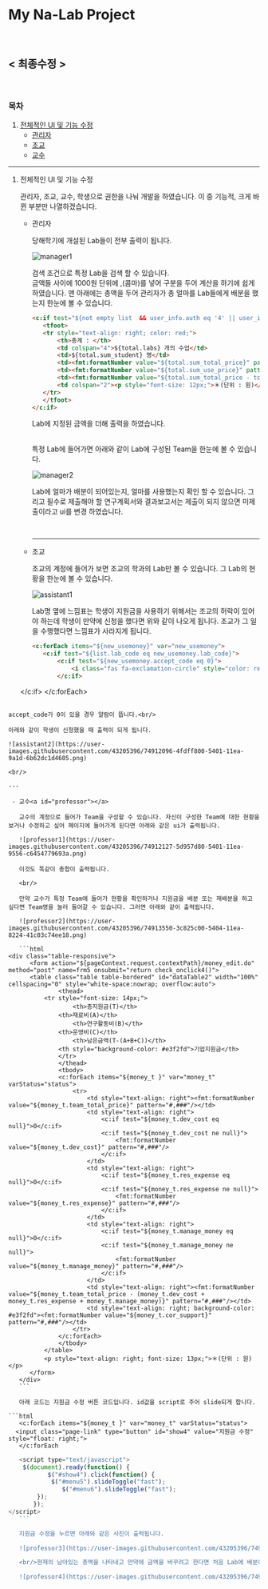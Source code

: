 # My Na-Lab Project

<br/>

## < 최종수정 >

<br/>

### 목차

1. [전체적인 UI 및 기능 수정](#uiedit)
   - [관리자](#manager)
   - [조교](#assistant)
   - [교수](#professor)

----

1. 전체적인 UI 및 기능 수정<a id="uiedit"></a>

   관리자, 조교, 교수, 학생으로 권한을 나눠 개발을 하였습니다. 이 중 기능적, 크게 바뀐 부분만 나열하겠습니다.

   - 관리자<a id="manager"></a>

     당해학기에 개설된 Lab들이 전부 출력이 됩니다.

     ![manager1](https://user-images.githubusercontent.com/43205396/74912058-3e96eb80-5401-11ea-81c3-aeabed18ce51.png)

     검색 조건으로 특정 Lab을 검색 할 수 있습니다.<br/>금액들 사이에 1000원 단위에 ,(콤마)를 넣어 구분을 두어 계산을 하기에 쉽게 하였습니다. 맨 아래에는 총액을 두어 관리자가 총 얼마를 Lab들에게 배분을 했는지 한눈에 볼 수 있습니다.
   
     ```html
     <c:if test="${not empty list  && user_info.auth eq '4' || user_info.auth eq '5'}">
     	<tfoot>
     	<tr style="text-align: right; color: red;">
     		<th>총계 : </th>
     		<td colspan="4">${total.labs} 개의 수업</td>
     		<td>${total.sum_student} 명</td>
     		<td><fmt:formatNumber value="${total.sum_total_price}" pattern="#,###"/> 원</td>
     		<td><fmt:formatNumber value="${total.sum_use_price}" pattern="#,###"/> 원</td>
     		<td><fmt:formatNumber value="${total.sum_total_price - total.sum_use_price}" pattern="#,###"/> 원</td>
     		<td colspan="2"><p style="font-size: 12px;">＊(단위 : 원)</p></td>
     	</tr>
     	</tfoot>
     </c:if>
     ```
   
     Lab에 지정된 금액을 더해 출력을 하였습니다.
   
     <br/>특정 Lab에 들어가면 아래와 같이 Lab에 구성된 Team을 한눈에 볼 수 있습니다.
   
     ![manager2](https://user-images.githubusercontent.com/43205396/74912080-45256300-5401-11ea-92eb-df8f3b10bfa5.png)
   
     Lab에 얼마가 배분이 되어있는지, 얼마를 사용했는지 확인 할 수 있습니다. 그리고 필수로 제출해야 할 연구계획서와 결과보고서는 제출이 되지 않으면 미제출이라고 ui를 변경 하였습니다.

     <br/>

     ---
   
   - 조교<a id="assistant"></a>
   
     조교의 계정에 들어가 보면 조교의 학과의 Lab만 볼 수 있습니다. 그 Lab의 현황을 한눈에 볼 수 있습니다.
   
     ![assistant1](https://user-images.githubusercontent.com/43205396/74912114-579f9c80-5401-11ea-9e70-1c8b48c0d837.png)
   
     Lab명 옆에 느낌표는 학생이 지원금을 사용하기 위해서는 조교의 허락이 있어야 하는데 학생이 만약에 신청을 했다면 위와 같이 나오게 됩니다. 조교가 그 일을 수행했다면 느낌표가 사라지게 됩니다.<br/>
   
     ```html
     <c:forEach items="${new_usemoney}" var="new_usemoney">
     	<c:if test="${list.lab_code eq new_usemoney.lab_code}">
     		<c:if test="${new_usemoney.accept_code eq 0}">
     			<i class="fas fa-exclamation-circle" style="color: red;"></i>
     		</c:if>
  	</c:if>
     </c:forEach>
  ```
   
  accept_code가 0이 있을 경우 알람이 뜹니다.<br/>
   
  아래와 같이 학생이 신청했을 때 출력이 되게 됩니다.
   
  ![assistant2](https://user-images.githubusercontent.com/43205396/74912096-4fdff800-5401-11ea-9a1d-6b62dc1d4605.png)
   
  <br/>
   
  ---
   
   - 교수<a id="professor"></a>
   
     교수의 계정으로 들어가 Team을 구성할 수 있습니다. 자신이 구성한 Team에 대한 현황을 보거나 수정하고 싶어 페이지에 들어가게 된다면 아래와 같은 ui가 출력됩니다.
   
     ![professor1](https://user-images.githubusercontent.com/43205396/74912127-5d957d80-5401-11ea-9556-c6454779693a.png)
   
     이것도 똑같이 총합이 출력됩니다.
   
     <br/>
   
     만약 교수가 특정 Team에 들어가 현황을 확인하거나 지원금을 배분 또는 재배분을 하고 싶다면 Team명을 눌러 들어갈 수 있습니다. 그러면 아래와 같이 출력됩니다.
   
     ![professor2](https://user-images.githubusercontent.com/43205396/74913550-3c825c00-5404-11ea-8224-41c03c74ee18.png)
   
     ```html
  <div class="table-responsive">
     	<form action="${pageContext.request.contextPath}/money_edit.do" method="post" name=frm5 onsubmit="return check_onclick4()">
  		<table class="table table-bordered" id="dataTable2" width="100%" cellspacing="0" style="white-space:nowrap; overflow:auto">
     			<thead>
  			<tr style="font-size: 14px;">
     				<th>총지원금(T)</th>
  				<th>재료비(A)</th>
     				<th>연구활동비(B)</th>
  				<th>운영비(C)</th>
     				<th>남은금액(T-(A+B+C))</th>
  				<th style="background-color: #e3f2fd">기업지원금</th>
     			</tr>
     			</thead>
     			<tbody>
     			<c:forEach items="${money_t }" var="money_t" varStatus="status">
     				<tr>
     					<td style="text-align: right"><fmt:formatNumber value="${money_t.team_total_price}" pattern="#,###"/></td>
     					<td style="text-align: right">
     						<c:if test="${money_t.dev_cost eq null}">0</c:if>
     						<c:if test="${money_t.dev_cost ne null}">
     							<fmt:formatNumber value="${money_t.dev_cost}" pattern="#,###"/>
     						</c:if>
     					</td>
     					<td style="text-align: right">
     						<c:if test="${money_t.res_expense eq null}">0</c:if>
     						<c:if test="${money_t.res_expense ne null}">
     							<fmt:formatNumber value="${money_t.res_expense}" pattern="#,###"/>
     						</c:if>
     					</td>
     					<td style="text-align: right">
     						<c:if test="${money_t.manage_money eq null}">0</c:if>
     						<c:if test="${money_t.manage_money ne null}">
     							<fmt:formatNumber value="${money_t.manage_money}" pattern="#,###"/>
     						</c:if>
     					</td>
     					<td style="text-align: right"><fmt:formatNumber value="${money_t.team_total_price - (money_t.dev_cost + money_t.res_expense + money_t.manage_money)}" pattern="#,###"/></td>
     					<td style="text-align: right; background-color: #e3f2fd"><fmt:formatNumber value="${money_t.cor_support}" pattern="#,###"/></td>
     				</tr>
     			</c:forEach>
     			</tbody>
     		</table>
     		<p style="text-align: right; font-size: 13px;">＊(단위 : 원)</p>
     	</form>
     </div>
     ```
   
     아래 코드는 지원금 수정 버튼 코드입니다. id값을 script로 주어 slide되게 합니다.
   
  ```html
     <c:forEach items="${money_t }" var="money_t" varStatus="status">
  	<input class="page-link" type="button" id="show4" value="지원금 수정" style="float: right;">
     </c:forEach
  ```
   
  ```javascript
     <script type="text/javascript">
      $(document).ready(function() {
             $("#show4").click(function() {
              $("#menu5").slideToggle("fast");
                 $("#menu6").slideToggle("fast");
          });
         });
  </script>
     ```

     지원금 수정을 누르면 아래와 같은 사진이 출력됩니다.

     ![professor3](https://user-images.githubusercontent.com/43205396/74912137-62f2c800-5401-11ea-8695-12c72fdcaf52.png)

     <br/>현재의 남아있는 총액을 나타내고 만약에 금액을 바꾸려고 한다면 처음 Lab에 배분이 되어있는 금액이 넘지 못하도록, 쓴 금액을 제외하도록 막고 경고창이 뜨게 구현하였습니다

     ![professor4](https://user-images.githubusercontent.com/43205396/74912143-67b77c00-5401-11ea-861e-103487528311.png)

     
